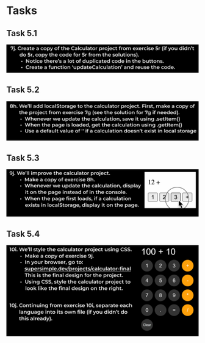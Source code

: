 # Tasks

## Task 5.1

![Basics Task](imgs/Functions_task.png)

## Task 5.2

![Numbers Task](imgs/Objects_task.png)

## Task 5.3

![Strings Task](imgs/DOM_task.png)

## Task 5.4

![Strings Task](imgs/HTML_CSS_JS_task.png)
